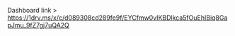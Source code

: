 Dashboard link > https://1drv.ms/x/c/d089308cd289fe9f/EYCfmw0vIKBDlkca5fOuEhIBiq8GapJmu_9fZ7gj7uQA2Q
